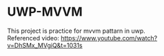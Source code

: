 # UWP-MVVM 
This project is practice for mvvm pattarn in uwp.  
Referenced video: https://www.youtube.com/watch?v=DhSMx_MVgiQ&t=1031s  